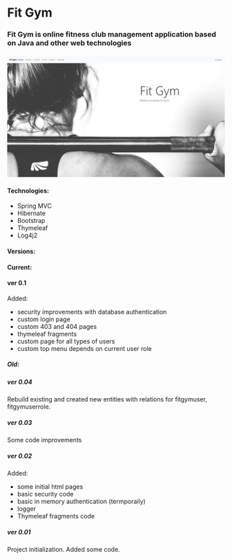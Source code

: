 # Fit Gym


### Fit Gym is online fitness club management application based on Java and other web technologies

####
![FitGym](screenshots/fitgym0_02.png)
#### Technologies:

* Spring MVC
* Hibernate
* Bootstrap
* Thymeleaf
* Log4j2



#### Versions:
#### Current:

#### ver 0.1

Added:
- security improvements with database authentication
- custom login page
- custom 403 and 404 pages
- thymeleaf fragments 
- custom page for all types of users
- custom top menu depends on current user role


##### Old: 
##### ver 0.04 

Rebuild existing and created new entities with relations for fitgymuser, fitgymuserrole.

##### ver 0.03 

Some code improvements


##### ver 0.02 

Added:
 - some initial html pages
 - basic security code
 - basic in memory authentication (termporaily)
 - logger 
 - Thymeleaf fragments code
 
 
##### ver 0.01 

Project initialization. Added some code.
